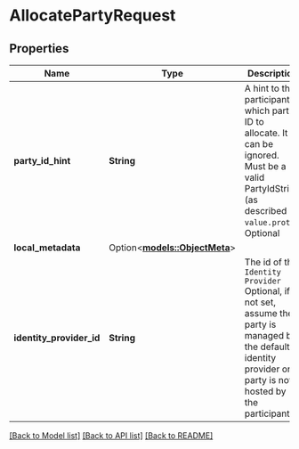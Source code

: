# AllocatePartyRequest

## Properties

Name | Type | Description | Notes
------------ | ------------- | ------------- | -------------
**party_id_hint** | **String** | A hint to the participant which party ID to allocate. It can be ignored. Must be a valid PartyIdString (as described in ``value.proto``). Optional | 
**local_metadata** | Option<[**models::ObjectMeta**](ObjectMeta.md)> |  | [optional]
**identity_provider_id** | **String** | The id of the ``Identity Provider`` Optional, if not set, assume the party is managed by the default identity provider or party is not hosted by the participant. | 

[[Back to Model list]](../README.md#documentation-for-models) [[Back to API list]](../README.md#documentation-for-api-endpoints) [[Back to README]](../README.md)


